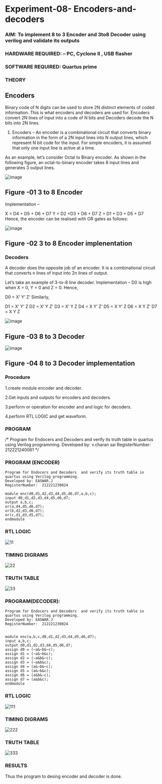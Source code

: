 # Experiment-08- Encoders-and-decoders 
### AIM: To implement 8 to 3 Encoder and  3to8 Decoder using verilog and validate its outputs
### HARDWARE REQUIRED:  – PC, Cyclone II , USB flasher
### SOFTWARE REQUIRED:   Quartus prime
### THEORY 

## Encoders
Binary code of N digits can be used to store 2N distinct elements of coded information. This is what encoders and decoders are used for. Encoders convert 2N lines of input into a code of N bits and Decoders decode the N bits into 2N lines.

1. Encoders –
An encoder is a combinational circuit that converts binary information in the form of a 2N input lines into N output lines, which represent N bit code for the input. For simple encoders, it is assumed that only one input line is active at a time.

As an example, let’s consider Octal to Binary encoder. As shown in the following figure, an octal-to-binary encoder takes 8 input lines and generates 3 output lines.

![image](https://user-images.githubusercontent.com/36288975/171543588-bc0746df-a173-4b35-989e-5fb7d385fe8a.png)
## Figure -01 3 to 8 Encoder 


Implementation –

X = D4 + D5 + D6 + D7
Y = D2 +D3 + D6 + D7
Z = D1 + D3 + D5 + D7 
Hence, the encoder can be realised with OR gates as follows:


![image](https://user-images.githubusercontent.com/36288975/171543740-68403b82-aa93-4c98-9343-f32b14885a2e.png)
## Figure -02 3 to 8 Encoder implenentation 

 ### Decoders 
A decoder does the opposite job of an encoder. It is a combinational circuit that converts n lines of input into 2n lines of output.

Let’s take an example of 3-to-8 line decoder.
Implementation –
D0 is high when X = 0, Y = 0 and Z = 0. Hence,

D0 = X’ Y’ Z’ 
Similarly,

D1 = X’ Y’ Z
D2 = X’ Y Z’
D3 = X’ Y Z
D4 = X Y’ Z’
D5 = X Y’ Z
D6 = X Y Z’
D7 = X Y Z 


![image](https://user-images.githubusercontent.com/36288975/171543978-ee2d0671-2846-40a1-8705-507fd6287a49.png)
## Figure -03 8 to 3 Decoder 



![image](https://user-images.githubusercontent.com/36288975/171543866-5a6eace6-8683-49d7-9c4f-a7cb30ec3035.png)
## Figure -04 8 to 3 Decoder implementation 

### Procedure

1.create module encoder and decoder.

2.Get inputs and outputs for encoders and decoders.

3.perform or operation for encoder and and logic for decoders.

4.perform RTL LOGIC and get waveform.


### PROGRAM 
/*
Program for Endocers and Decoders  and verify its truth table in quartus using Verilog programming.
Developed by: v.charan sai
RegisterNumber:  212221240061
*/
### PROGRAM (ENCODER)
~~~
Program for Endocers and Decoders  and verify its truth table in quartus using Verilog programming.
Developed by: EASWAR.J
RegisterNumber:  212221230024

module enc(d0,d1,d2,d3,d4,d5,d6,d7,a,b,c);
input d0,d1,d2,d3,d4,d5,d6,d7;
output a,b,c;
or(a,d4,d5,d6,d7);
or(b,d2,d3,d6,d7);
or(c,d1,d3,d5,d7);
endmodule

~~~



### RTL LOGIC  

![11](https://user-images.githubusercontent.com/94296221/172820997-0b2dfa05-c4be-489c-b4aa-5c88dd546bd7.png)







### TIMING DIGRAMS  

![22](https://user-images.githubusercontent.com/94296221/172821002-d35e1d4c-30a3-4257-95ab-560b1b990f3f.jpeg)




### TRUTH TABLE 

![33](https://user-images.githubusercontent.com/94296221/172821010-9d997a2b-5f39-4512-9c0f-0e9fed6e8b12.png)

### PROGRAM(DECODER):
~~~
Program for Endocers and Decoders  and verify its truth table in quartus using Verilog programming.
Developed by: EASWAR.J
RegisterNumber:  212221230024


module enc(a,b,c,d0,d1,d2,d3,d4,d5,d6,d7);
input a,b,c;
output d0,d1,d2,d3,d4,d5,d6,d7;
assign d0 = (~a&~b&~c);
assign d1 = (~a&~b&c);
assign d2 = (~a&b&~c);
assign d3 = (~a&b&c);
assign d4 = (a&~b&~c);
assign d5 = (a&~b&c);
assign d6 = (a&b&~c);
assign d7 = (a&b&c);
endmodule 
~~~
### RTL LOGIC  


![111](https://user-images.githubusercontent.com/94296221/172821320-7c3a8c0f-4b2b-4c4a-9371-9bdef57c6bed.png)






### TIMING DIGRAMS  


![222](https://user-images.githubusercontent.com/94296221/172821327-12d2b15d-0b86-4867-ad4d-d14395c2af5c.png)



### TRUTH TABLE 

![333](https://user-images.githubusercontent.com/94296221/172821334-018054fb-1dde-4fe2-96c4-e071f9f595db.png)





### RESULTS 
Thus the program to desing encoder and decoder is done.
